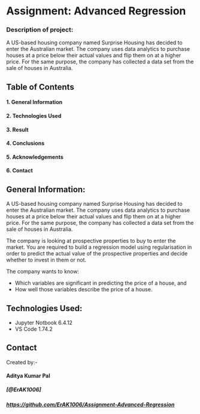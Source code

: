 # Assignment: Advanced Regression
### Description of project:
A US-based housing company named Surprise Housing has decided to enter the Australian market. The company uses data analytics to purchase houses at a price below their actual values and flip them on at a higher price. For the same purpose, the company has collected a data set from the sale of houses in Australia.



## Table of Contents
#### 1. General Information
#### 2. Technologies Used
#### 3. Result
#### 4. Conclusions
#### 5. Acknowledgements
#### 6. Contact


## General Information:
A US-based housing company named Surprise Housing has decided to enter the Australian market. The company uses data analytics to purchase houses at a price below their actual values and flip them on at a higher price. For the same purpose, the company has collected a data set from the sale of houses in Australia.

The company is looking at prospective properties to buy to enter the market. You are required to build a regression model using regularisation in order to predict the actual value of the prospective properties and decide whether to invest in them or not.

The company wants to know:

* Which variables are significant in predicting the price of a house, and
* How well those variables describe the price of a house.

## Technologies Used:
- Jupyter Notbook 6.4.12
- VS Code 1.74.2

## Contact
Created by:-
#### Aditya Kumar Pal
##### [@ErAK1006]
##### https://github.com/ErAK1006/Assignment-Advanced-Regression
